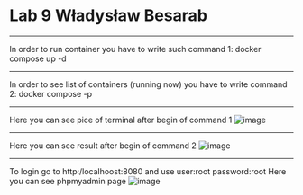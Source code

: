
# Lab 9 Władysław Besarab 
-----------------------------------------------------------------
In order to run container you have to write such command 1:
docker compose up -d

-----------------------------------------------------------------

In order to see list of containers (running now) you have to write command 2:
docker compose -p

-----------------------------------------------------------------

Here you can see pice of terminal after begin of command 1
![image](https://user-images.githubusercontent.com/65243723/174093807-80e64ba2-9545-4a57-acb3-4648366c03ac.png)

-----------------------------------------------------------------

Here you can see result after begin of command 2
![image](https://user-images.githubusercontent.com/65243723/174092792-c3536927-41fc-4344-88b7-fa23c1ac248f.png)

-----------------------------------------------------------------
To login go to http:/localhoost:8080 and use user:root password:root
Here you can see phpmyadmin page
![image](https://user-images.githubusercontent.com/65243723/174093143-9170371b-5a11-497c-ba1a-3f0bc2d12ced.png)


